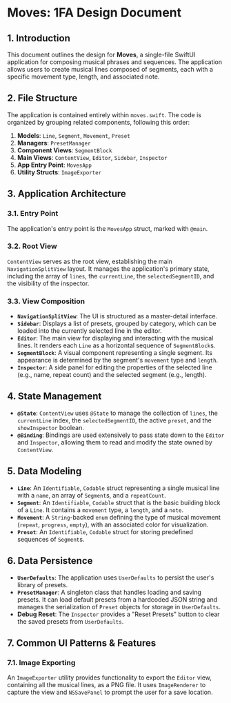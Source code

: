 # Moves: 1FA Design Document

## 1. Introduction

This document outlines the design for **Moves**, a single-file SwiftUI application for composing musical phrases and sequences. The application allows users to create musical lines composed of segments, each with a specific movement type, length, and associated note.

## 2. File Structure

The application is contained entirely within `moves.swift`. The code is organized by grouping related components, following this order:

1.  **Models**: `Line`, `Segment`, `Movement`, `Preset`
2.  **Managers**: `PresetManager`
3.  **Component Views**: `SegmentBlock`
4.  **Main Views**: `ContentView`, `Editor`, `Sidebar`, `Inspector`
5.  **App Entry Point**: `MovesApp`
6.  **Utility Structs**: `ImageExporter`

## 3. Application Architecture

### 3.1. Entry Point

The application's entry point is the `MovesApp` struct, marked with `@main`.

### 3.2. Root View

`ContentView` serves as the root view, establishing the main `NavigationSplitView` layout. It manages the application's primary state, including the array of `lines`, the `currentLine`, the `selectedSegmentID`, and the visibility of the inspector.

### 3.3. View Composition

-   **`NavigationSplitView`**: The UI is structured as a master-detail interface.
-   **`Sidebar`**: Displays a list of presets, grouped by category, which can be loaded into the currently selected line in the editor.
-   **`Editor`**: The main view for displaying and interacting with the musical lines. It renders each `Line` as a horizontal sequence of `SegmentBlock`s.
-   **`SegmentBlock`**: A visual component representing a single segment. Its appearance is determined by the segment's `movement` type and `length`.
-   **`Inspector`**: A side panel for editing the properties of the selected line (e.g., name, repeat count) and the selected segment (e.g., length).

## 4. State Management

-   **`@State`**: `ContentView` uses `@State` to manage the collection of `lines`, the `currentLine` index, the `selectedSegmentID`, the active `preset`, and the `showInspector` boolean.
-   **`@Binding`**: Bindings are used extensively to pass state down to the `Editor` and `Inspector`, allowing them to read and modify the state owned by `ContentView`.

## 5. Data Modeling

-   **`Line`**: An `Identifiable`, `Codable` struct representing a single musical line with a `name`, an array of `Segment`s, and a `repeatCount`.
-   **`Segment`**: An `Identifiable`, `Codable` struct that is the basic building block of a `Line`. It contains a `movement` type, a `length`, and a `note`.
-   **`Movement`**: A `String`-backed `enum` defining the type of musical movement (`repeat`, `progress`, `empty`), with an associated color for visualization.
-   **`Preset`**: An `Identifiable`, `Codable` struct for storing predefined sequences of `Segment`s.

## 6. Data Persistence

-   **`UserDefaults`**: The application uses `UserDefaults` to persist the user's library of presets.
-   **`PresetManager`**: A singleton class that handles loading and saving presets. It can load default presets from a hardcoded JSON string and manages the serialization of `Preset` objects for storage in `UserDefaults`.
-   **Debug Reset**: The `Inspector` provides a "Reset Presets" button to clear the saved presets from `UserDefaults`.

## 7. Common UI Patterns & Features

### 7.1. Image Exporting

An `ImageExporter` utility provides functionality to export the `Editor` view, containing all the musical lines, as a PNG file. It uses `ImageRenderer` to capture the view and `NSSavePanel` to prompt the user for a save location.
